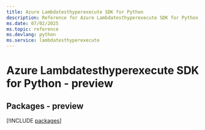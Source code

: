 ```yaml
---
title: Azure Lambdatesthyperexecute SDK for Python
description: Reference for Azure Lambdatesthyperexecute SDK for Python
ms.date: 07/02/2025
ms.topic: reference
ms.devlang: python
ms.service: lambdatesthyperexecute
---
```

# Azure Lambdatesthyperexecute SDK for Python - preview
## Packages - preview
[!INCLUDE [packages](lambdatesthyperexecute-index.md)]